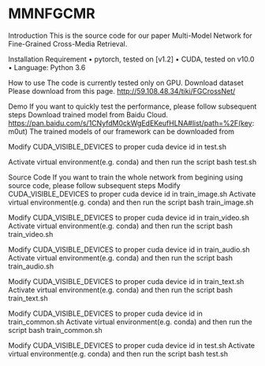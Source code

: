 # MMNFGCMR
Introduction
This is the source code for our paper Multi-Model Network for Fine-Grained Cross-Media Retrieval.

Installation
Requirement
•	pytorch, tested on [v1.2]
•	CUDA, tested on v10.0
•	Language: Python 3.6

How to use
The code is currently tested only on GPU.
Download dataset 
Please download from this page. http://59.108.48.34/tiki/FGCrossNet/

Demo
If you want to quickly test the performance, please follow subsequent steps
Download trained model from Baidu Cloud.
https://pan.baidu.com/s/1CNyfdM0ckWgEdEKeufHLNA#list/path=%2F(key: m0ut)
The trained models of our framework can be downloaded from 

Modify CUDA_VISIBLE_DEVICES to proper cuda device id in test.sh

Activate virtual environment(e.g. conda) and then run the script
	bash test.sh

Source Code
	If you want to train the whole network from begining using source code, please follow subsequent steps
Modify CUDA_VISIBLE_DEVICES to proper cuda device id in train_image.sh
Activate virtual environment(e.g. conda) and then run the script
bash train_image.sh

Modify CUDA_VISIBLE_DEVICES to proper cuda device id in train_video.sh
Activate virtual environment(e.g. conda) and then run the script
bash train_video.sh

Modify CUDA_VISIBLE_DEVICES to proper cuda device id in train_audio.sh
Activate virtual environment(e.g. conda) and then run the script
bash train_audio.sh

Modify CUDA_VISIBLE_DEVICES to proper cuda device id in train_text.sh
Activate virtual environment(e.g. conda) and then run the script
bash train_text.sh

Modify CUDA_VISIBLE_DEVICES to proper cuda device id in train_common.sh
Activate virtual environment(e.g. conda) and then run the script
bash train_common.sh

Modify CUDA_VISIBLE_DEVICES to proper cuda device id in test.sh
Activate virtual environment(e.g. conda) and then run the script
bash test.sh


